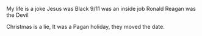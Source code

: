 My life is a joke
Jesus was Black
9/11 was an inside job
Ronald Reagan was the Devil

Christmas is a lie,
It was a Pagan holiday,
they moved the date.